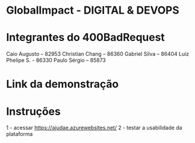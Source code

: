 # GlobalImpact - DIGITAL & DEVOPS

# Integrantes do 400BadRequest
Caio Augusto – 82953
Christian Chang – 86360
Gabriel Silva – 86404
Luiz Phelipe S. - 86330
Paulo Sérgio – 85873

# Link da demonstração


# Instruções
1 - acessar https://ajudae.azurewebsites.net/
2 - testar a usabilidade da plataforma